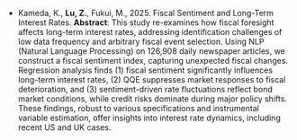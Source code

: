 - Kameda, K., <strong>Lu, Z.</strong>, Fukui, M., 2025. Fiscal Sentiment and Long-Term Interest Rates.  **Abstract**: This study re-examines how fiscal foresight affects long-term interest rates, addressing identification challenges of low data frequency and arbitrary fiscal event selection. Using NLP (Natural Language Processing) on 126,908 daily newspaper articles, we construct a fiscal sentiment index, capturing unexpected fiscal changes. Regression analysis finds (1) fiscal sentiment significantly influences long-term interest rates, (2) QQE suppresses market responses to fiscal deterioration, and (3) sentiment-driven rate fluctuations reflect bond market conditions, while credit risks dominate during major policy shifts. These findings, robust to various specifications and instrumental variable estimation, offer insights into interest rate dynamics, including recent US and UK cases.

